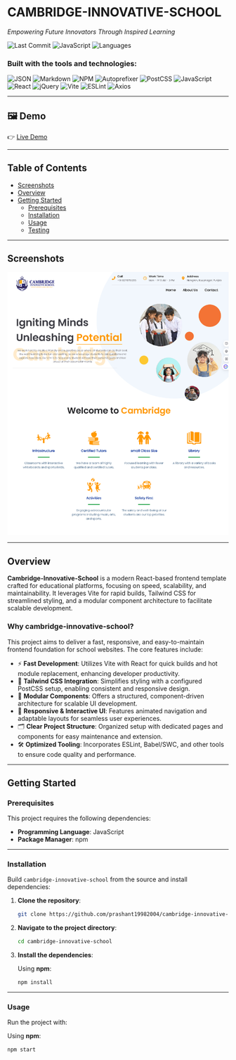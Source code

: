 # CAMBRIDGE-INNOVATIVE-SCHOOL

*Empowering Future Innovators Through Inspired Learning*

![Last Commit](https://img.shields.io/badge/last%20commit-august%202024-blue)
![JavaScript](https://img.shields.io/badge/javascript-66.1%25-yellow)
![Languages](https://img.shields.io/badge/languages-3-blue)

### Built with the tools and technologies:

![JSON](https://img.shields.io/badge/-JSON-black)
![Markdown](https://img.shields.io/badge/-Markdown-151513?style=flat&logo=markdown)
![NPM](https://img.shields.io/badge/-npm-CB3837?logo=npm&logoColor=white)
![Autoprefixer](https://img.shields.io/badge/-Autoprefixer-DD3735?logo=autoprefixer&logoColor=white)
![PostCSS](https://img.shields.io/badge/-PostCSS-DD3A0A?logo=postcss&logoColor=white)
![JavaScript](https://img.shields.io/badge/-JavaScript-F7DF1E?logo=javascript&logoColor=black)
![React](https://img.shields.io/badge/-React-61DAFB?logo=react&logoColor=black)
![jQuery](https://img.shields.io/badge/-jQuery-0769AD?logo=jquery&logoColor=white)
![Vite](https://img.shields.io/badge/-Vite-646CFF?logo=vite&logoColor=white)
![ESLint](https://img.shields.io/badge/-ESLint-4B32C3?logo=eslint&logoColor=white)
![Axios](https://img.shields.io/badge/-Axios-5A29E4?logo=axios&logoColor=white)

---

## 🖼️ Demo

👉 [Live Demo](https://www.cambridgesmartschool.com/)


---


## Table of Contents

- [Screenshots](#screenshots)
- [Overview](#overview)
- [Getting Started](#getting-started)
  - [Prerequisites](#prerequisites)
  - [Installation](#installation)
  - [Usage](#usage)
  - [Testing](#testing)

---

## Screenshots
![Demo](./src/assets/screenshots/1.png)

---

## Overview

**Cambridge-Innovative-School** is a modern React-based frontend template crafted for educational platforms, focusing on speed, scalability, and maintainability. It leverages Vite for rapid builds, Tailwind CSS for streamlined styling, and a modular component architecture to facilitate scalable development.

### Why cambridge-innovative-school?

This project aims to deliver a fast, responsive, and easy-to-maintain frontend foundation for school websites. The core features include:

- ⚡ **Fast Development**: Utilizes Vite with React for quick builds and hot module replacement, enhancing developer productivity.
- 🎨 **Tailwind CSS Integration**: Simplifies styling with a configured PostCSS setup, enabling consistent and responsive design.
- 🧱 **Modular Components**: Offers a structured, component-driven architecture for scalable UI development.
- 📱 **Responsive & Interactive UI**: Features animated navigation and adaptable layouts for seamless user experiences.
- 🗂️ **Clear Project Structure**: Organized setup with dedicated pages and components for easy maintenance and extension.
- 🛠️ **Optimized Tooling**: Incorporates ESLint, Babel/SWC, and other tools to ensure code quality and performance.

---

## Getting Started

### Prerequisites

This project requires the following dependencies:

- **Programming Language**: JavaScript
- **Package Manager**: npm

---

### Installation

Build `cambridge-innovative-school` from the source and install dependencies:

1. **Clone the repository**:

    ```bash
    git clone https://github.com/prashant19982004/cambridge-innovative-school
    ```

2. **Navigate to the project directory**:

    ```bash
    cd cambridge-innovative-school
    ```

3. **Install the dependencies**:

    Using **npm**:

    ```bash
    npm install
    ```

---

### Usage

Run the project with:

Using **npm**:

```bash
npm start
